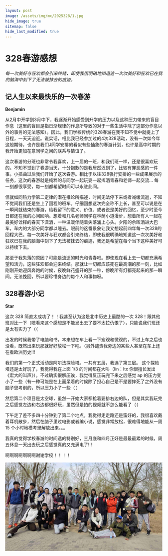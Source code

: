 ```yaml
---
layout: post
image: /assets/img/mc/2025328/1.jpg
hide_image: true
sitemap: false
hide_last_modified: true
---
```

# 328春游感想

*每一次美好与狂欢都会引来终结，即使我很明确地知道这一次次美好和狂欢已在我的脑海中刻下了无法被抹去的痕迹。*

## 记人生以来最快乐的一次春游

**Benjamin**

从2月中开学到3月中下，我逐渐开始感受到升学的压力以及这种压力带来的盲目作息（这里的盲目是指日渐规律的作息所导致的对于一些生活中除了这部分作息以外的事务的无法感知）。因此，我们学校传统的328春游在我不知不觉中就提上了日程，一天天迫近。说实话，相比我已经参加过的4次328活动，没有一次如今年这般期待，也许是我们J同学安排的看似有些抽象的春游计划，也许是高中时期的我开始更加在意同学之间的联系与情谊了。

这次春游的分班也非常令我喜欢，上一届的一班，和我们班一样，还是很喜欢玩的。不知不觉到了春游当天，十分抱歉的是我居然迟到了，比较有罪恶感的一件事。小插曲过后我们开始了这次春游。相比于以往328强行安排的一些成果展示的任务，这次的春游就是纯粹的与同学一起玩耍一起挥洒青春和老师一起交流… 每一刻都很享受，每一刻都希望时间可以永驻此间。

但就如同热力学第二定律的潜在推论所描述，时间无法停下来或者减缓流逝，不知不觉间我们还是坐上了回程的班车。仔细回想这次完全称不上长，甚至可以说是在一瞬间就结束的春游，给我留下的意义、价值、或者说是美好的回忆，至少时至今日都还在我的心间回响。想着和几名老师同学在林荫小道漫步，想着所有人一起在最美好诠释的春天下潇洒，一种温暖伴随着失落涌上心头。夕阳的余晖洒进大巴车，车内的大部分同学都以睡去。眼前的这番景象让我又想起前四年每一次328的回程大巴。每一次美好与狂欢都会引来终结，即使我很明确地知道这一次次美好和狂欢已在我的脑海中刻下了无法被抹去的痕迹，我还是希望在每个当下这种美好可以持续下去。

那至于我失落的原因？可能是流逝的时光和青春吧。即使现在看上去一切都充满希望和活力，这些狂欢都会迎来终结。那就让一切都应该死在最高潮的那一刻，比如刚刚开始迎风奔跑的时候，夜晚鲜花盛开的那一秒，傍晚所有灯都亮起来的那一瞬间。无法挽回，所以要珍惜身边的每个人和事物呀。

## 328春游小记

**Star**

这次 328 简直太成功了！！我甚至认为这是北中历史上最酷的一次 328！跟其他班对比一下（嗯看来这个感想是不能发出去了要不太拉仇恨了），只能说我们班还是太有实力了（（

出发的时候我带了电脑和书，本来想在车上看一下宏观和微观的，不过上车之后也没看，既然出来玩那就好好放松一下吧。（另外谴责我旁边的某些人甚至在车上还在看欧洲历史!!!

我们的第一个正式活动是阿尔法探险塔。一共有五层，我选了第三层。
这个探险塔还是太好玩了，我觉得我在上面 1/3 的时间都在大叫（lin：ltx 你很擅长发出《宏大的叫声》）。不过确实很解压诶，我觉得反正玩完下来之后感觉 ap 的压力变小了一些（有一种可能是在上面呆着的时候除了担心自己是不是要摔死了之外没有脑子思考别的，所以压力小了一些（（

然后第二个项目是太空球，虽然一开始大家都抢着要排右边的队，但是其实我玩完之后感觉左边和右边都很好玩，虽然但是拍的视频就不怎么能看了（（

下午走了差不多四十分钟到了第二个地点，我觉得走走路还是蛮好的，我很喜欢戴着耳机散步，然后在脑子里过电影或者编小说，感觉非常放松，很难得地能从一周 15 个小时地模考里解放出来。。。

我真的觉得学校春游的时间选的特别好，三月底和四月正好是最最最累的时候，周五休息一天出去玩之后感觉真的又充满电了!!! 

啊啊啊啊啊啊啊谢谢学校！！！！

![](../../assets/img/mc/2025328/1.jpg)